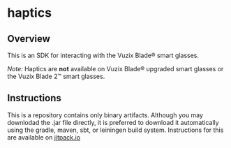 # haptics
## Overview
This is an SDK for interacting with the Vuzix Blade® smart glasses.

<i>Note:</i> Haptics are <b>not</b> available on Vuzix Blade® upgraded smart glasses or the Vuzix Blade 2™ smart glasses.

## Instructions
This is a repository contains only binary artifacts. Although you may downlodad the .jar file directly, it is preferred to download it automatically using the gradle, maven, sbt, or
leiningen build system. Instructions for this are available on [jitpack.io](https://jitpack.io/#com.vuzix/haptics)
